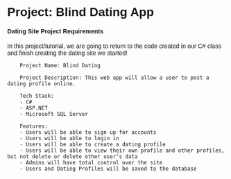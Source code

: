 
<!DOCTYPE html>
  <head>
     <meta charset="utf-8">
   </head>
  <body style="font-family: arial;">
        <h1>
         Project: Blind Dating App
        </h1>
   <p>
   <h4> Dating Site Project Requirements</h4>
   <!-- Description below -->
        In this project/tutorial, we are going to return to the code created in our C# class
		and finish creating the dating site we started! 
			
		Project Name: Blind Dating
				
		Project Description: This web app will allow a user to post a dating profile online.
					
		Tech Stack: 
		- C# 
		- ASP.NET
		- Microsoft SQL Server 
		
		Features: 
		- Users will be able to sign up for accounts 
		- Users will be able to login in 
		- Users will be able to create a dating profile
		- Users will be able to view their own profile and other profiles, but not delete or delete other user’s data
		- Admins will have total control over the site 
		- Users and Dating Profiles will be saved to the database 
		
	

    
  </body>
</html>



